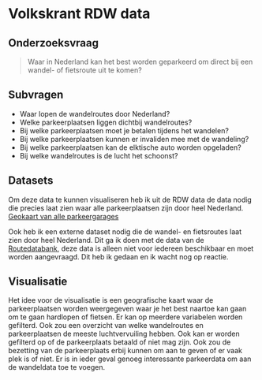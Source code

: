 # Volkskrant RDW data

## Onderzoeksvraag
> Waar in Nederland kan het best worden geparkeerd om direct bij een wandel- of fietsroute uit te komen?  

## Subvragen  
* Waar lopen de wandelroutes door Nederland?  
* Welke parkeerplaatsen liggen dichtbij wandelroutes?  
* Bij welke parkeerplaatsen moet je betalen tijdens het wandelen?  
* Bij welke parkeerplaatsen kunnen er invaliden mee met de wandeling?  
* Bij welke parkeerplaatsen kan de elktische auto worden opgeladen?  
* Bij welke wandelroutes is de lucht het schoonst?  

## Datasets
Om deze data te kunnen visualiseren heb ik uit de RDW data de data nodig die precies laat zien waar alle parkeerplaatsen zijn door heel Nederland.  
[Geokaart van alle parkeergarages](https://opendata.rdw.nl/Parkeren/GEO-Parkeer-Garages/t5pc-eb34)  

Ook heb ik een externe dataset nodig die de wandel- en fietsroutes laat zien door heel Nederland. Dit ga ik doen met de data van de [Routedatabank](https://kaarten.routedatabank.nl/index.php?@RaadplegenWandelroutes), deze data is alleen niet voor iedereen beschikbaar en moet worden aangevraagd. Dit heb ik gedaan en ik wacht nog op reactie.  

## Visualisatie  
Het idee voor de visualisatie is een geografische kaart waar de parkeerplaatsen worden weergegeven waar je het best naartoe kan gaan om te gaan hardlopen of fietsen. Er kan op meerdere variabelen worden gefilterd. Ook zou een overzicht van welke wandelroutes en parkeerplaatsen de meeste luchtvervuiling hebben. Ook kan er worden gefilterd op of de parkeerplaats betaald of niet mag zijn. Ook zou de bezetting van de parkeerplaats erbij kunnen om aan te geven of er vaak plek is of niet. Er is in ieder geval genoeg interessante parkeerdata om aan de wandeldata toe te voegen.  
